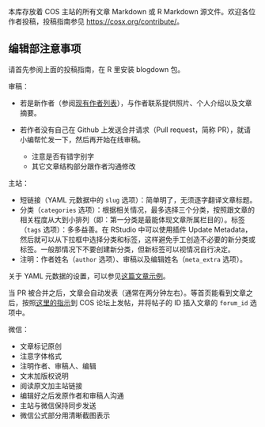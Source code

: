 本库存放着 COS 主站的所有文章 Markdown 或 R Markdown 源文件。欢迎各位作者投稿，投稿指南参见 <https://cosx.org/contribute/>。

## 编辑部注意事项

请首先参阅上面的投稿指南，在 R 里安装 blogdown 包。

审稿：

- 若是新作者（参阅[现有作者列表](https://cosx.org/members/)），与作者联系提供照片、个人介绍以及文章摘要。

- 若作者没有自己在 Github 上发送合并请求（Pull request，简称 PR），就请小编帮忙发一下，然后再开始在线审稿。

    - 注意是否有错字别字
    - 其它文章结构部分跟作者沟通修改

主站：

- 短链接（YAML 元数据中的 `slug` 选项）：简单明了，无须逐字翻译文章标题。
- 分类（`categories` 选项）：根据相关情况，最多选择三个分类，按照跟文章的相关程度从大到小排列（即：第一分类是最能体现文章所属栏目的）。标签（`tags` 选项）：多多益善。在 RStudio 中可以使用插件 Update Metadata，然后就可以从下拉框中选择分类和标签，这样避免手工创造不必要的新分类或标签。一般那情况下不要创建新分类，但新标签可以视情况自行决定。
- 注明：作者姓名（`author` 选项）、审稿以及编辑姓名（`meta_extra` 选项）。

关于 YAML 元数据的设置，可以参见[这篇文章示例](https://github.com/cosname/cosx.org/blame/master/content/post/2017-07-17-cos-new-site.md)。

当 PR 被合并之后，文章会自动发表（通常在两分钟左右）。等首页能看到文章之后，按照[这里的指示](https://github.com/cosname/cosx.org/wiki/%E6%96%87%E7%AB%A0%E8%AF%84%E8%AE%BA)到 COS 论坛上发帖，并将帖子的 ID 插入文章的 `forum_id` 选项中。

微信： 

- 文章标记原创
- 注意字体格式
- 注明作者、审稿人、编辑
- 文末加版权说明
- 阅读原文加主站链接
- 编辑好之后发原作者和审稿人沟通
- 主站与微信保持同步发送
- 微信公式部分用清晰截图表示
